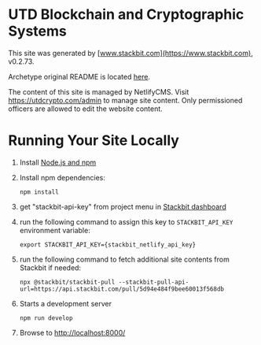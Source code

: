 # UTD Blockchain and Cryptographic Systems

This site was generated by [www.stackbit.com](https://www.stackbit.com), v0.2.73.

Archetype original README is located [here](./README.theme.md).

The content of this site is managed by NetlifyCMS. Visit https://utdcrypto.com/admin to manage site content. Only permissioned officers are allowed to edit the website content.

# Running Your Site Locally

1.  Install [Node.js and npm](https://nodejs.org/en/)

1.  Install npm dependencies:

        npm install

1.  get "stackbit-api-key" from project menu in [Stackbit dashboard](https://app.stackbit.com/dashboard)

1.  run the following command to assign this key to `STACKBIT_API_KEY` environment variable:

        export STACKBIT_API_KEY={stackbit_netlify_api_key}

1.  run the following command to fetch additional site contents from Stackbit if needed:

        npx @stackbit/stackbit-pull --stackbit-pull-api-url=https://api.stackbit.com/pull/5d94e484f9bee60013f568db

1.  Starts a development server

        npm run develop

1.  Browse to [http://localhost:8000/](http://localhost:8000/)
